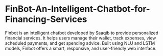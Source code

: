 # FinBot-An-Intelligent-Chatbot-for-Financing-Services
Finbot is an intelligent chatbot developed by Saaqib to provide personalized financial services. It helps users manage their wallet, track expenses, view scheduled payments, and get spending advice. Built using NLU and LSTM models, Finbot offers a smart, responsive, and user-friendly web interface.
